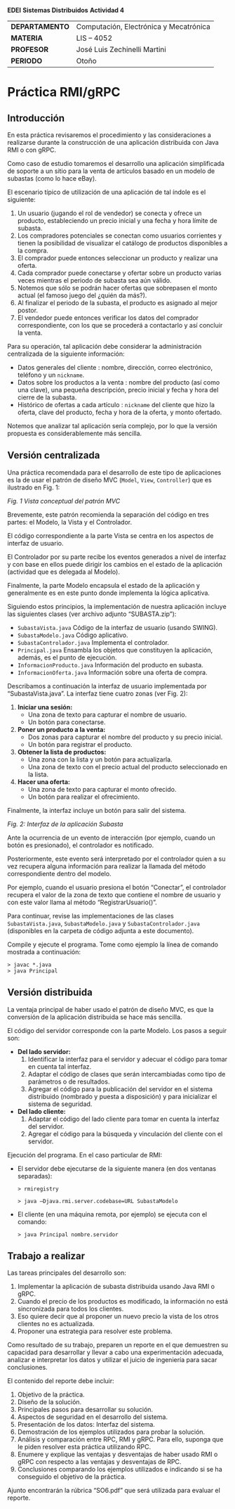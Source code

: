 **EDEI**
**Sistemas Distribuidos**
**Actividad 4**

| | |
|---|---|
| **DEPARTAMENTO** | Computación, Electrónica y Mecatrónica |
| **MATERIA** | LIS – 4052 |
| **PROFESOR** | José Luis Zechinelli Martini |
| **PERIODO** | Otoño |

# Práctica RMI/gRPC

## Introducción

En esta práctica revisaremos el procedimiento y las consideraciones a realizarse durante la construcción de una aplicación distribuida con Java RMI o con gRPC.

Como caso de estudio tomaremos el desarrollo una aplicación simplificada de soporte a un sitio para la venta de artículos basado en un modelo de subastas (como lo hace eBay).

El escenario típico de utilización de una aplicación de tal índole es el siguiente:

1.  Un usuario (jugando el rol de vendedor) se conecta y ofrece un producto, estableciendo un precio inicial y una fecha y hora límite de subasta.
2.  Los compradores potenciales se conectan como usuarios corrientes y tienen la posibilidad de visualizar el catálogo de productos disponibles a la compra.
3.  El comprador puede entonces seleccionar un producto y realizar una oferta.
4.  Cada comprador puede conectarse y ofertar sobre un producto varias veces mientras el periodo de subasta sea aún válido.
5.  Notemos que sólo se podrán hacer ofertas que sobrepasen el monto actual (el famoso juego del ¿quién da más?).
6.  Al finalizar el periodo de la subasta, el producto es asignado al mejor postor.
7.  El vendedor puede entonces verificar los datos del comprador correspondiente, con los que se procederá a contactarlo y así concluir la venta.

Para su operación, tal aplicación debe considerar la administración centralizada de la siguiente información:

  * Datos generales del cliente : nombre, dirección, correo electrónico, teléfono y un `nickname`.
  * Datos sobre los productos a la venta : nombre del producto (así como una clave), una pequeña descripción, precio inicial y fecha y hora del cierre de la subasta.
  * Histórico de ofertas a cada artículo : `nickname` del cliente que hizo la oferta, clave del producto, fecha y hora de la oferta, y monto ofertado.

Notemos que analizar tal aplicación sería complejo, por lo que la versión propuesta es considerablemente más sencilla.

## Versión centralizada

Una práctica recomendada para el desarrollo de este tipo de aplicaciones es la de usar el patrón de diseño MVC (`Model`, `View`, `Controller`) que es ilustrado en Fig. 1:

*Fig. 1 Vista conceptual del patrón MVC*

Brevemente, este patrón recomienda la separación del código en tres partes: el Modelo, la Vista y el Controlador.

El código correspondiente a la parte Vista se centra en los aspectos de interfaz de usuario.

El Controlador por su parte recibe los eventos generados a nivel de interfaz y con base en ellos puede dirigir los cambios en el estado de la aplicación (actividad que es delegada al Modelo).

Finalmente, la parte Modelo encapsula el estado de la aplicación y generalmente es en este punto donde implementa la lógica aplicativa.

Siguiendo estos principios, la implementación de nuestra aplicación incluye las siguientes clases (ver archivo adjunto “SUBASTA.zip”):

  * `SubastaVista.java` Código de la interfaz de usuario (usando SWING).
  * `SubastaModelo.java` Código aplicativo.
  * `SubastaControlador.java` Implementa el controlador.
  * `Principal.java` Ensambla los objetos que constituyen la aplicación,
    además, es el punto de ejecución.
  * `InformacionProducto.java` Información del producto en subasta.
  * `InformacionOferta.java` Información sobre una oferta de compra.

Describamos a continuación la interfaz de usuario implementada por “SubastaVista.java”. La interfaz tiene cuatro zonas (ver Fig. 2):

1.  **Iniciar una sesión:**
      * Una zona de texto para capturar el nombre de usuario.
      * Un botón para conectarse.
2.  **Poner un producto a la venta:**
      * Dos zonas para capturar el nombre del producto y su precio inicial.
      * Un botón para registrar el producto.
3.  **Obtener la lista de productos:**
      * Una zona con la lista y un botón para actualizarla.
      * Una zona de texto con el precio actual del producto seleccionado en la lista.
4.  **Hacer una oferta:**
      * Una zona de texto para capturar el monto ofrecido.
      * Un botón para realizar el ofrecimiento.

Finalmente, la interfaz incluye un botón para salir del sistema.

*Fig. 2: Interfaz de la aplicación Subasta*

Ante la ocurrencia de un evento de interacción (por ejemplo, cuando un botón es presionado), el controlador es notificado.

Posteriormente, este evento será interpretado por el controlador quien a su vez recupera alguna información para realizar la llamada del método correspondiente dentro del modelo.

Por ejemplo, cuando el usuario presiona el botón “Conectar”, el controlador recupera el valor de la zona de texto que contiene el nombre de usuario y con este valor llama al método “RegistrarUsuario()”.

Para continuar, revise las implementaciones de las clases `SubastaVista.java`, `SubastaModelo.java` y `SubastaControlador.java` (disponibles en la carpeta de código adjunta a este documento).

Compile y ejecute el programa. Tome como ejemplo la línea de comando mostrada a continuación:

```
> javac *.java
> java Principal
```

## Versión distribuida

La ventaja principal de haber usado el patrón de diseño MVC, es que la conversión de la aplicación distribuida se hace más sencilla.

El código del servidor corresponde con la parte Modelo. Los pasos a seguir son:

  * **Del lado servidor:**
    1.  Identificar la interfaz para el servidor y adecuar el código para tomar en cuenta tal interfaz.
    2.  Adaptar el código de clases que serán intercambiadas como tipo de parámetros o de resultados.
    3.  Agregar el código para la publicación del servidor en el sistema distribuido (nombrado y puesta a disposición) y para inicializar el sistema de seguridad.
  * **Del lado cliente:**
    1.  Adaptar el código del lado cliente para tomar en cuenta la interfaz del servidor.
    2.  Agregar el código para la búsqueda y vinculación del cliente con el servidor.

Ejecución del programa. En el caso particular de RMI:

  * El servidor debe ejecutarse de la siguiente manera (en dos ventanas separadas):
    ```
    > rmiregistry
    ```
    ```
    > java –Djava.rmi.server.codebase=URL SubastaModelo
    ```
  * El cliente (en una máquina remota, por ejemplo) se ejecuta con el comando:
    ```
    > java Principal nombre.servidor
    ```

## Trabajo a realizar

Las tareas principales del desarrollo son:

1.  Implementar la aplicación de subasta distribuida usando Java RMI o gRPC.
2.  Cuando el precio de los productos es modificado, la información no está sincronizada para todos los clientes.
3.  Eso quiere decir que al proponer un nuevo precio la vista de los otros clientes no es actualizada.
4.  Proponer una estrategia para resolver este problema.

Como resultado de su trabajo, preparen un reporte en el que demuestren su capacidad para desarrollar y llevar a cabo una experimentación adecuada, analizar e interpretar los datos y utilizar el juicio de ingeniería para sacar conclusiones.

El contenido del reporte debe incluir:

1.  Objetivo de la práctica.
2.  Diseño de la solución.
3.  Principales pasos para desarrollar su solución.
4.  Aspectos de seguridad en el desarrollo del sistema.
5.  Presentación de los datos: Interfaz del sistema.
6.  Demostración de los ejemplos utilizados para probar la solución.
7.  Análisis y comparación entre RPC, RMI y gRPC. Para ello, suponga que le piden resolver esta práctica utilizando RPC.
8.  Enumere y explique las ventajas y desventajas de haber usado RMI o gRPC con respecto a las ventajas y desventajas de RPC.
9.  Conclusiones comparando los ejemplos utilizados e indicando si se ha conseguido el objetivo de la práctica.

Ajunto encontrarán la rúbrica “SO6.pdf” que será utilizada para evaluar el reporte.